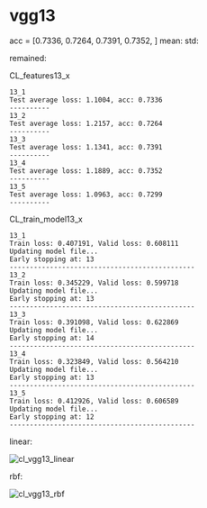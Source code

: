 # vgg13
acc = [0.7336, 0.7264, 0.7391, 0.7352, ] mean: std: 

remained:

CL_features13_x
```
13_1
Test average loss: 1.1004, acc: 0.7336
----------
13_2
Test average loss: 1.2157, acc: 0.7264
----------
13_3
Test average loss: 1.1341, acc: 0.7391
----------
13_4
Test average loss: 1.1889, acc: 0.7352
----------
13_5
Test average loss: 1.0963, acc: 0.7299
----------
```

CL_train_model13_x
```
13_1
Train loss: 0.407191, Valid loss: 0.608111
Updating model file...
Early stopping at: 13
----------------------------------------------
13_2
Train loss: 0.345229, Valid loss: 0.599718
Updating model file...
Early stopping at: 13
----------------------------------------------
13_3
Train loss: 0.391098, Valid loss: 0.622869
Updating model file...
Early stopping at: 14
----------------------------------------------
13_4
Train loss: 0.323849, Valid loss: 0.564210
Updating model file...
Early stopping at: 13
----------------------------------------------
13_5
Train loss: 0.412926, Valid loss: 0.606589
Updating model file...
Early stopping at: 12
----------------------------------------------
```

linear:

![cl_vgg13_linear](cl_vgg13_linear.png)

rbf:

![cl_vgg13_rbf](cl_vgg13_rbf.png)
